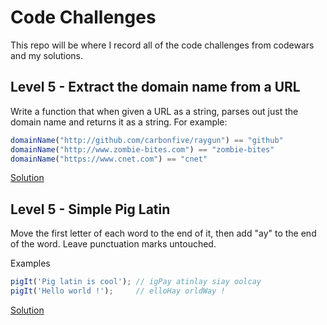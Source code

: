 # Code Challenges

This repo will be where I record all of the code challenges from codewars and my solutions.

## Level 5 - Extract the domain name from a URL
Write a function that when given a URL as a string, parses out just the domain name and returns it as a string. For example:

```js
domainName("http://github.com/carbonfive/raygun") == "github" 
domainName("http://www.zombie-bites.com") == "zombie-bites"
domainName("https://www.cnet.com") == "cnet"
```
[Solution](/extractDomainName.js)

## Level 5 - Simple Pig Latin
Move the first letter of each word to the end of it, then add "ay" to the end of the word. Leave punctuation marks untouched.

Examples
```js
pigIt('Pig latin is cool'); // igPay atinlay siay oolcay
pigIt('Hello world !');     // elloHay orldWay !
```
[Solution](/simplePigLatin.js)